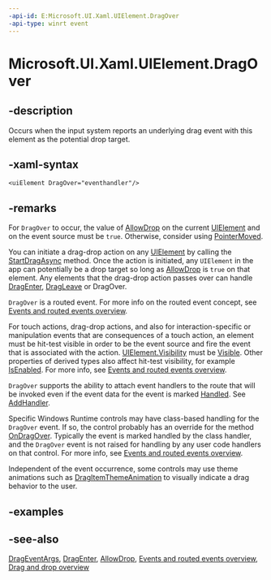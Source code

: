 ```yaml
---
-api-id: E:Microsoft.UI.Xaml.UIElement.DragOver
-api-type: winrt event
---
```


<!-- Event syntax
public event Microsoft.UI.Xaml.DragEventHandler DragOver
-->

# Microsoft.UI.Xaml.UIElement.DragOver

## -description

Occurs when the input system reports an underlying drag event with this element as the potential drop target.

## -xaml-syntax

```xaml
<uiElement DragOver="eventhandler"/>
```

## -remarks

For `DragOver` to occur, the value of [AllowDrop](uielement_allowdrop.md) on the current [UIElement](uielement.md) and on the event source must be `true`. Otherwise, consider using [PointerMoved](uielement_pointermoved.md).

You can initiate a drag-drop action on any [UIElement](uielement.md) by calling the [StartDragAsync](uielement_startdragasync_369751260.md) method. Once the action is initiated, any `UIElement` in the app can potentially be a drop target so long as [AllowDrop](uielement_allowdrop.md) is `true` on that element. Any elements that the drag-drop action passes over can handle [DragEnter](uielement_dragenter.md), [DragLeave](uielement_dragleave.md) or DragOver.

`DragOver` is a routed event. For more info on the routed event concept, see [Events and routed events overview](/windows/uwp/xaml-platform/events-and-routed-events-overview).

For touch actions, drag-drop actions, and also for interaction-specific or manipulation events that are consequences of a touch action, an element must be hit-test visible in order to be the event source and fire the event that is associated with the action. [UIElement.Visibility](uielement_visibility.md) must be [Visible](visibility.md). Other properties of derived types also affect hit-test visibility, for example [IsEnabled](../microsoft.ui.xaml.controls/control_isenabled.md). For more info, see [Events and routed events overview](/windows/uwp/xaml-platform/events-and-routed-events-overview).

`DragOver` supports the ability to attach event handlers to the route that will be invoked even if the event data for the event is marked [Handled](drageventargs_handled.md). See [AddHandler](uielement_addhandler_1350394113.md).

Specific Windows Runtime controls may have class-based handling for the `DragOver` event. If so, the control probably has an override for the method [OnDragOver](../microsoft.ui.xaml.controls/control_ondragover_1632752949.md). Typically the event is marked handled by the class handler, and the `DragOver` event is not raised for handling by any user code handlers on that control. For more info, see [Events and routed events overview](/windows/uwp/xaml-platform/events-and-routed-events-overview).

Independent of the event occurrence, some controls may use theme animations such as [DragItemThemeAnimation](../microsoft.ui.xaml.media.animation/dragitemthemeanimation.md) to visually indicate a drag behavior to the user.

## -examples

## -see-also

[DragEventArgs](drageventargs.md), [DragEnter](uielement_dragenter.md), [AllowDrop](uielement_allowdrop.md), [Events and routed events overview](/windows/uwp/xaml-platform/events-and-routed-events-overview), [Drag and drop overview](/windows/apps/design/input/drag-and-drop)
